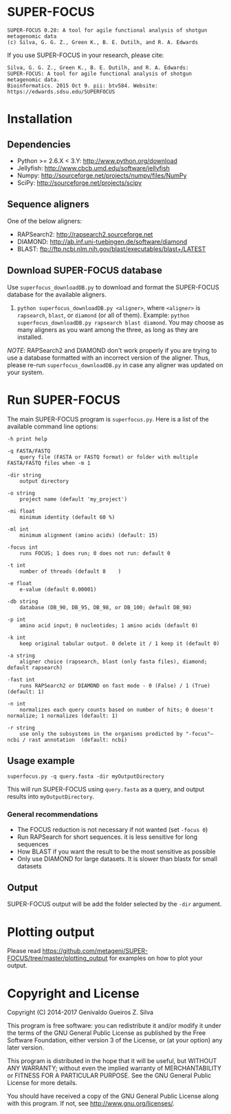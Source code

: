 # SUPER-FOCUS
    SUPER-FOCUS 0.28: A tool for agile functional analysis of shotgun metagenomic data
    (c) Silva, G. G. Z., Green K., B. E. Dutilh, and R. A. Edwards

If you use SUPER-FOCUS in your research, please cite:

    Silva, G. G. Z., Green K., B. E. Dutilh, and R. A. Edwards: 
    SUPER-FOCUS: A tool for agile functional analysis of shotgun metagenomic data. 
	Bioinformatics. 2015 Oct 9. pii: btv584. Website: https://edwards.sdsu.edu/SUPERFOCUS

# Installation
## Dependencies
- Python >= 2.6.X < 3.Y: http://www.python.org/download
- Jellyfish: http://www.cbcb.umd.edu/software/jellyfish
- Numpy: http://sourceforge.net/projects/numpy/files/NumPy
- SciPy: http://sourceforge.net/projects/scipy

## Sequence aligners
One of the below aligners:
- RAPSearch2: http://rapsearch2.sourceforge.net
- DIAMOND: http://ab.inf.uni-tuebingen.de/software/diamond
- BLAST: ftp://ftp.ncbi.nlm.nih.gov/blast/executables/blast+/LATEST

## Download SUPER-FOCUS database
Use `superfocus_downloadDB.py` to download and format the SUPER-FOCUS database
for the available aligners.

1.  `python superfocus_downloadDB.py <aligner>`, where `<aligner>` is
	`rapsearch`, `blast`, or `diamond` (or all of them).
	Example: `python superfocus_downloadDB.py rapsearch blast diamond`.
    You may choose as many aligners as you want among the three, as long as they are installed.

*NOTE*: RAPSearch2 and DIAMOND don't work properly if you are trying to use a
database formatted with an incorrect version of the aligner. Thus, please
re-run `superfocus_downloadDB.py` in case any aligner was updated on your
system.


# Run SUPER-FOCUS
The main SUPER-FOCUS program is `superfocus.py`. Here is a list of the
available command line options:

	-h print help
	
	-q FASTA/FASTQ
		query file (FASTA or FASTQ format) or folder with multiple FASTA/FASTQ files when -m 1

	-dir string
		output directory

	-o string
		project name (default 'my_project')
	
	-mi float
		minimum identity (default 60 %)

	-ml int
		minimum alignment (amino acids) (default: 15)

	-focus int
		runs FOCUS; 1 does run; 0 does not run: default 0

	-t int
		number of threads (default 8	)

	-e float
		e-value (default 0.00001)

	-db string
		database (DB_90, DB_95, DB_98, or DB_100; default DB_98)

	-p int
		amino acid input; 0 nucleotides; 1 amino acids (default 0)
		
	-k int
		keep original tabular output. 0 delete it / 1 keep it (default 0)

	-a string
		aligner choice (rapsearch, blast (only fasta files), diamond; default rapsearch)

	-fast int
		runs RAPSearch2 or DIAMOND on fast mode - 0 (False) / 1 (True) (default: 1)	
  
	-n int
		normalizes each query counts based on number of hits; 0 doesn't normalize; 1 normalizes (default: 1)

	-r string
		use only the subsystems in the organisms predicted by "-focus"– ncbi / rast annotation  (default: ncbi)
		
## Usage example
```
superfocus.py -q query.fasta -dir myOutputDirectory
```
This will run SUPER-FOCUS using `query.fasta` as a query, and output results into `myOutputDirectory`.

### General recommendations
- The FOCUS reduction is not necessary if not wanted (set `-focus 0`)
- Run RAPSearch for short sequences. it is less sensitive for long sequences
- How BLAST if you want the result to be the most sensitive as possible
- Only use DIAMOND for large datasets. It is slower than blastx for small datasets
	 
## Output
SUPER-FOCUS output will be add the folder selected by the `-dir` argument.

# Plotting output
Please read https://github.com/metageni/SUPER-FOCUS/tree/master/plotting_output
for examples on how to plot your output.


# Copyright and License
Copyright (C) 2014-2017  Genivaldo Gueiros Z. Silva

This program is free software: you can redistribute it and/or modify it under
the terms of the GNU General Public License as published by the Free Software
Foundation, either version 3 of the License, or (at your option) any later
version.

This program is distributed in the hope that it will be useful, but WITHOUT ANY
WARRANTY; without even the implied warranty of MERCHANTABILITY or FITNESS FOR A
PARTICULAR PURPOSE.  See the GNU General Public License for more details.

You should have received a copy of the GNU General Public License along with
this program.  If not, see <http://www.gnu.org/licenses/>.
